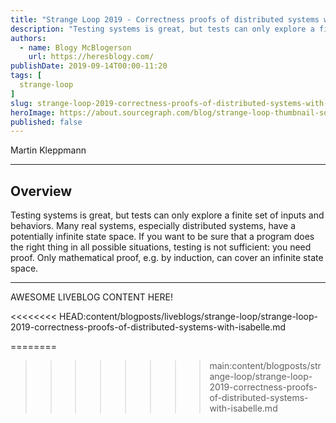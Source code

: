 ```yaml
---
title: "Strange Loop 2019 - Correctness proofs of distributed systems with Isabelle"
description: "Testing systems is great, but tests can only explore a finite set of inputs and behaviors. Many real systems, especially distributed systems, have a potentially infinite state space. If you want to be sure that a program does the right thing in all possible situations, testing is not sufficient: you need proof. Only mathematical proof, e.g. by induction, can cover an infinite state space."
authors:
  - name: Blogy McBlogerson
    url: https://heresblogy.com/
publishDate: 2019-09-14T00:00-11:20
tags: [
  strange-loop
]
slug: strange-loop-2019-correctness-proofs-of-distributed-systems-with-isabelle
heroImage: https://about.sourcegraph.com/blog/strange-loop-thumbnail-square-v2.jpg
published: false
---
```


<div className="container p-0 liveblog-presenters d-flex w-100 text-center">
  <div className="row m-0 w-100">
      <p className=" mr-12 m-0 w-100">
        <span className="liveblog-presenters__name">Martin Kleppmann</span>
        <a href="https://twitter.com/martinkl" target="_blank" title="Twitter"><i className="fa fa-twitter pr-2"></i></a>
        <a href="https://github.com/ept" target="_blank" title="GitHub"><i className="fa fa-github pr-2"></i></a>
        <a href="https://martin.kleppmann.com" target="_blank" title="Speaker's site"><i className="fa fa-globe pr-2"></i></a>
      </p>
  </div>
</div>

---

## Overview

Testing systems is great, but tests can only explore a finite set of inputs and behaviors. Many real systems, especially distributed systems, have a potentially infinite state space. If you want to be sure that a program does the right thing in all possible situations, testing is not sufficient: you need proof. Only mathematical proof, e.g. by induction, can cover an infinite state space.

---

AWESOME LIVEBLOG CONTENT HERE!

<<<<<<<< HEAD:content/blogposts/liveblogs/strange-loop/strange-loop-2019-correctness-proofs-of-distributed-systems-with-isabelle.md
<!-- Note on images
  Images (e.g. my_image.jpg) should be put in the `website/static/blog/strange-loop-2019` directory, with the path to the image in your post being `/blog/strange-loop-2019/my_image.jpg`. If you'd rather host the images somewhere else for ease of use, that's fine too.

  Please also try to keep your images to a reasonable size by:
    - Using JPEG compression, unless image is mostly solid color
    - JPEG compression set between 60%-80%
    - Resizing the image to be no wider then 750px
    - If PNG, use a tool like ImageOptim (https://imageoptim.com/mac) to optimize the file size

  I suggest re-sizing and compressing all the images in one batch as a last step.
-->
========
>>>>>>>> main:content/blogposts/strange-loop/strange-loop-2019-correctness-proofs-of-distributed-systems-with-isabelle.md
